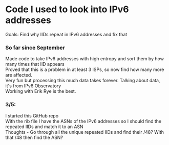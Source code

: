 <h1>
  Code I used to look into IPv6 addresses
</h1>
<p>
  Goals: Find why IIDs repeat in IPv6 addresses and fix that<br>
</p>

<h3>So far since September</h3>
<p>
  Made code to take IPv6 addresses with high entropy and sort them by how many times that IID appears<br>
  Proved that this is a problem in at least 3 ISPs, so now find how many more are affected.<br>
  Very fun but processing this much data takes forever. Talking about data, it's from IPv6 Observatory<br>
  Working with Erik Rye is the best.
</p>

<h3>3/5:</h3>
<p>
  I started this GitHub repo <br>
  With the rib file I have the ASNs of the IPv6 addresses so I should find the repeated IIDs and match it to an ASN<br>
  Thoughts - Go through all the unique repeated IIDs and find their /48? With that /48 then find the ASN? 
</p>
